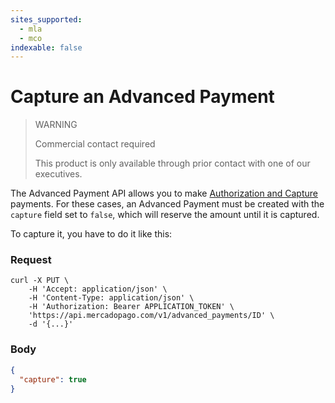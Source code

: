 ```yaml
---
sites_supported:
  - mla
  - mco
indexable: false
---
```


# Capture an Advanced Payment

> WARNING
>
> Commercial contact required
>
> This product is only available through prior contact with one of our executives.

The Advanced Payment API allows you to make [Authorization and Capture](https://www.mercadopago[FAKER][URL][DOMAIN]/developers/en/guides/online-payments/checkout-api/other-features) payments. For these cases, an Advanced Payment must be created with the `capture` field set to `false`, which will reserve the amount until it is captured.

To capture it, you have to do it like this:

### Request
```curl
curl -X PUT \
    -H 'Accept: application/json' \
    -H 'Content-Type: application/json' \
    -H 'Authorization: Bearer APPLICATION_TOKEN' \
    'https://api.mercadopago.com/v1/advanced_payments/ID' \
    -d '{...}'
```

### Body
```json
{
  "capture": true
}
```
